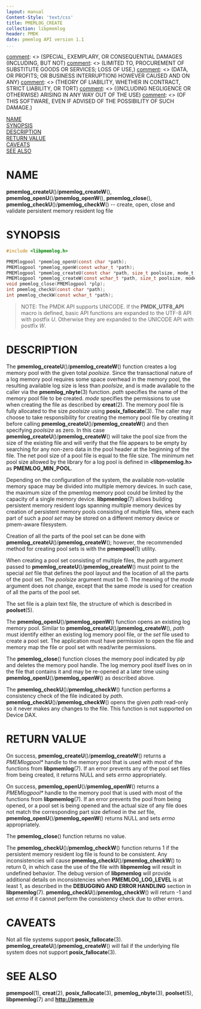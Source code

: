 ```yaml
---
layout: manual
Content-Style: 'text/css'
title: PMEMLOG_CREATE
collection: libpmemlog
header: PMDK
date: pmemlog API version 1.1
...
```


[comment]: <> (Copyright 2017, Intel Corporation)

[comment]: <> (Redistribution and use in source and binary forms, with or without)
[comment]: <> (modification, are permitted provided that the following conditions)
[comment]: <> (are met:)
[comment]: <> (    * Redistributions of source code must retain the above copyright)
[comment]: <> (      notice, this list of conditions and the following disclaimer.)
[comment]: <> (    * Redistributions in binary form must reproduce the above copyright)
[comment]: <> (      notice, this list of conditions and the following disclaimer in)
[comment]: <> (      the documentation and/or other materials provided with the)
[comment]: <> (      distribution.)
[comment]: <> (    * Neither the name of the copyright holder nor the names of its)
[comment]: <> (      contributors may be used to endorse or promote products derived)
[comment]: <> (      from this software without specific prior written permission.)

[comment]: <> (THIS SOFTWARE IS PROVIDED BY THE COPYRIGHT HOLDERS AND CONTRIBUTORS)
[comment]: <> ("AS IS" AND ANY EXPRESS OR IMPLIED WARRANTIES, INCLUDING, BUT NOT)
[comment]: <> (LIMITED TO, THE IMPLIED WARRANTIES OF MERCHANTABILITY AND FITNESS FOR)
[comment]: <> (A PARTICULAR PURPOSE ARE DISCLAIMED. IN NO EVENT SHALL THE COPYRIGHT)
[comment]: <> (OWNER OR CONTRIBUTORS BE LIABLE FOR ANY DIRECT, INDIRECT, INCIDENTAL,)
[comment]: <> (SPECIAL, EXEMPLARY, OR CONSEQUENTIAL DAMAGES (INCLUDING, BUT NOT)
[comment]: <> (LIMITED TO, PROCUREMENT OF SUBSTITUTE GOODS OR SERVICES; LOSS OF USE,)
[comment]: <> (DATA, OR PROFITS; OR BUSINESS INTERRUPTION) HOWEVER CAUSED AND ON ANY)
[comment]: <> (THEORY OF LIABILITY, WHETHER IN CONTRACT, STRICT LIABILITY, OR TORT)
[comment]: <> ((INCLUDING NEGLIGENCE OR OTHERWISE) ARISING IN ANY WAY OUT OF THE USE)
[comment]: <> (OF THIS SOFTWARE, EVEN IF ADVISED OF THE POSSIBILITY OF SUCH DAMAGE.)

[comment]: <> (pmemlog_create.3 -- man page for libpmemlog create, open, close and  validate)

[NAME](#name)<br />
[SYNOPSIS](#synopsis)<br />
[DESCRIPTION](#description)<br />
[RETURN VALUE](#return-value)<br />
[CAVEATS](#caveats)<br />
[SEE ALSO](#see-also)<br />


# NAME #

**pmemlog_createU**()/**pmemlog_createW**(), **pmemlog_openU**()/**pmemlog_openW**(),
**pmemlog_close**(), **pmemlog_checkU**()/**pmemlog_checkW**()
-- create, open, close and validate persistent memory resident log file


# SYNOPSIS #

```c
#include <libpmemlog.h>

PMEMlogpool *pmemlog_openU(const char *path);
PMEMlogpool *pmemlog_openW(const wchar_t *path);
PMEMlogpool *pmemlog_createU(const char *path, size_t poolsize, mode_t mode);
PMEMlogpool *pmemlog_createW(const wchar_t *path, size_t poolsize, mode_t mode);
void pmemlog_close(PMEMlogpool *plp);
int pmemlog_checkU(const char *path);
int pmemlog_checkW(const wchar_t *path);
```


>NOTE: The PMDK API supports UNICODE. If the **PMDK_UTF8_API** macro is
defined, basic API functions are expanded to the UTF-8 API with postfix *U*.
Otherwise they are expanded to the UNICODE API with postfix *W*.


# DESCRIPTION #

The **pmemlog_createU**()/**pmemlog_createW**() function creates a log memory pool with the given
total *poolsize*. Since the transactional nature of a log memory pool requires
some space overhead in the memory pool, the resulting available log size is
less than *poolsize*, and is made available to the caller via the
**pmemlog_nbyte**(3) function. *path* specifies the name of the memory pool
file to be created. *mode* specifies the permissions to use when creating the
file as described by **creat**(2). The memory pool file is fully allocated
to the size *poolsize* using **posix_fallocate**(3).
The caller may choose to take responsibility for creating the memory pool file
by creating it before calling **pmemlog_createU**()/**pmemlog_createW**() and then specifying
*poolsize* as zero. In this case **pmemlog_createU**()/**pmemlog_createW**() will take the pool size
from the size of the existing file and will verify that the file appears to be
empty by searching for any non-zero data in the pool header at the beginning of
the file. The net pool size of a pool file is equal to the file size.
The minimum net pool size allowed by the library for a log pool
is defined in **\<libpmemlog.h\>** as **PMEMLOG_MIN_POOL**.

Depending on the configuration of the system, the available non-volatile
memory space may be divided into multiple memory devices.
In such case, the maximum size of the pmemlog memory pool
could be limited by the capacity of a single memory device.
**libpmemlog**(7) allows building persistent memory
resident logs spanning multiple memory devices by creation of
persistent memory pools consisting of multiple files, where each part of
such a *pool set* may be stored on a different memory device
or pmem-aware filesystem.

Creation of all the parts of the pool set can be done with **pmemlog_createU**()/**pmemlog_createW**();
however, the recommended method for creating pool sets is with the
**pmempool**(1) utility.

When creating a pool set consisting of multiple files, the *path* argument
passed to **pmemlog_createU**()/**pmemlog_createW**() must point to the special *set* file that defines
the pool layout and the location of all the parts of the pool set. The
*poolsize* argument must be 0. The meaning of the *mode* argument
does not change, except that the same *mode* is used for creation of all the
parts of the pool set.

The set file is a plain text file, the structure of which is described in
**poolset**(5).

The **pmemlog_openU**()/**pmemlog_openW**() function opens an existing log memory pool.
Similar to **pmemlog_createU**()/**pmemlog_createW**(), *path* must identify either an existing
log memory pool file, or the *set* file used to create a pool set.
The application must have permission to open the file and memory map the
file or pool set with read/write permissions.

The **pmemlog_close**() function closes the memory pool indicated by *plp*
and deletes the memory pool handle. The log memory pool itself lives on in
the file that contains it and may be re-opened at a later time using
**pmemlog_openU**()/**pmemlog_openW**() as described above.

The **pmemlog_checkU**()/**pmemlog_checkW**() function performs a consistency check of the file
indicated by *path*. **pmemlog_checkU**()/**pmemlog_checkW**() opens the given *path* read-only so
it never makes any changes to the file. This function is not supported on
Device DAX.


# RETURN VALUE #

On success, **pmemlog_createU**()/**pmemlog_createW**() returns a *PMEMlogpool\** handle to the
memory pool that is used with most of the functions from **libpmemlog**(7).
If an error prevents any of the pool set files from being
created, it returns NULL and sets *errno* appropriately.

On success, **pmemlog_openU**()/**pmemlog_openW**() returns a *PMEMlogpool\** handle to the
memory pool that is used with most of the functions from **libpmemlog**(7).
If an error prevents the pool from being opened, or a pool set is being
opened and the actual size of any file does not match the corresponding part
size defined in the *set* file, **pmemlog_openU**()/**pmemlog_openW**() returns NULL and sets
*errno* appropriately.

The **pmemlog_close**() function returns no value.

The **pmemlog_checkU**()/**pmemlog_checkW**() function returns 1 if the persistent memory
resident log file is found to be consistent.
Any inconsistencies will cause **pmemlog_checkU**()/**pmemlog_checkW**() to return 0,
in which case the use of the file with **libpmemlog** will result
in undefined behavior. The debug version of **libpmemlog** will provide
additional details on inconsistencies when **PMEMLOG_LOG_LEVEL** is at least 1,
as described in the **DEBUGGING AND ERROR HANDLING** section in
**libpmemlog**(7). **pmemlog_checkU**()/**pmemlog_checkW**() will return -1 and set *errno* if it
cannot perform the consistency check due to other errors.


# CAVEATS #

Not all file systems support **posix_fallocate**(3). **pmemlog_createU**()/**pmemlog_createW**() will
fail if the underlying file system does not support **posix_fallocate**(3).


# SEE ALSO #

**pmempool**(1), **creat**(2), **posix_fallocate**(3),
**pmemlog_nbyte**(3), **poolset**(5), **libpmemlog**(7)
and **<http://pmem.io>**
